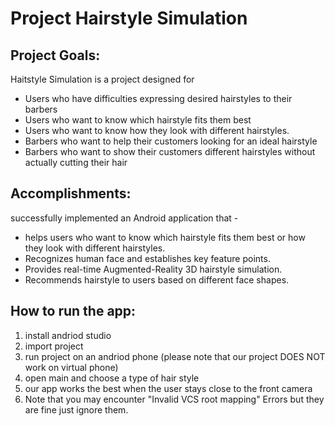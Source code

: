# Project Hairstyle Simulation



## Project Goals:
Haitstyle Simulation is a project designed for 
- Users who have difficulties expressing desired hairstyles to their barbers
- Users who want to know which hairstyle fits them best 
- Users who want to know how they look with different hairstyles.
- Barbers who want to help their customers looking for an ideal hairstyle
- Barbers who want to show their customers different hairstyles without actually cutting their hair



## Accomplishments:
successfully implemented an Android application that -
- helps users who want to know which hairstyle fits them best or how they look with different hairstyles.
- Recognizes human face and establishes key feature points.
- Provides real-time Augmented-Reality 3D hairstyle simulation.
- Recommends hairstyle to users based on different face shapes.



## How to run the app:
1. install andriod studio
2. import project
3. run project on an andriod phone (please note that our project DOES NOT work on virtual phone)
4. open main and choose a type of hair style
5. our app works the best when the user stays close to the front camera
6. Note that you may encounter "Invalid VCS root mapping" Errors but they are fine just ignore them.


